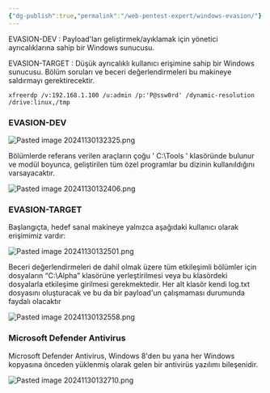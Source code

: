 ```yaml
---
{"dg-publish":true,"permalink":"/web-pentest-expert/windows-evasion/"}
---
```


EVASION-DEV : Payload'ları geliştirmek/ayıklamak için yönetici ayrıcalıklarına sahip bir Windows sunucusu.

EVASION-TARGET : Düşük ayrıcalıklı kullanıcı erişimine sahip bir Windows sunucusu. Bölüm soruları ve beceri değerlendirmeleri bu makineye saldırmayı gerektirecektir.

```powershell-session
xfreerdp /v:192.168.1.100 /u:admin /p:'P@ssw0rd' /dynamic-resolution /drive:linux,/tmp
```

### EVASION-DEV
![Pasted image 20241130132325.png](/img/user/resimler/Pasted%20image%2020241130132325.png)

Bölümlerde referans verilen araçların çoğu ' C:\Tools ' klasöründe bulunur ve modül boyunca, geliştirilen tüm özel programlar bu dizinin kullanıldığını varsayacaktır.

![Pasted image 20241130132406.png](/img/user/resimler/Pasted%20image%2020241130132406.png)


### EVASION-TARGET

Başlangıçta, hedef sanal makineye yalnızca aşağıdaki kullanıcı olarak erişimimiz vardır:

![Pasted image 20241130132501.png](/img/user/resimler/Pasted%20image%2020241130132501.png)

Beceri değerlendirmeleri de dahil olmak üzere tüm etkileşimli bölümler için dosyaların “C:\Alpha” klasörüne yerleştirilmesi veya bu klasördeki dosyalarla etkileşime girilmesi gerekmektedir. Her alt klasör kendi log.txt dosyasını oluşturacak ve bu da bir payload'un çalışmaması durumunda faydalı olacaktır

![Pasted image 20241130132558.png](/img/user/resimler/Pasted%20image%2020241130132558.png)


### Microsoft Defender Antivirus

Microsoft Defender Antivirus, Windows 8'den bu yana her Windows kopyasına önceden yüklenmiş olarak gelen bir antivirüs yazılımı bileşenidir.

![Pasted image 20241130132710.png](/img/user/resimler/Pasted%20image%2020241130132710.png)
